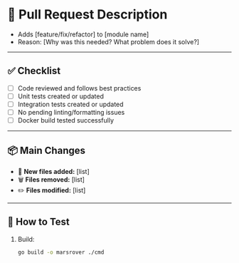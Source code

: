 # 🚀 Pull Request Description

- Adds [feature/fix/refactor] to [module name]
- Reason: [Why was this needed? What problem does it solve?]

---

## ✅ Checklist

- [ ] Code reviewed and follows best practices
- [ ] Unit tests created or updated
- [ ] Integration tests created or updated
- [ ] No pending linting/formatting issues
- [ ] Docker build tested successfully

---

## 📦 Main Changes

- 📁 **New files added:** [list]
- 🗑️ **Files removed:** [list]
- ✏️ **Files modified:** [list]

---

## 🧪 How to Test

1. Build:
   ```bash
   go build -o marsrover ./cmd
